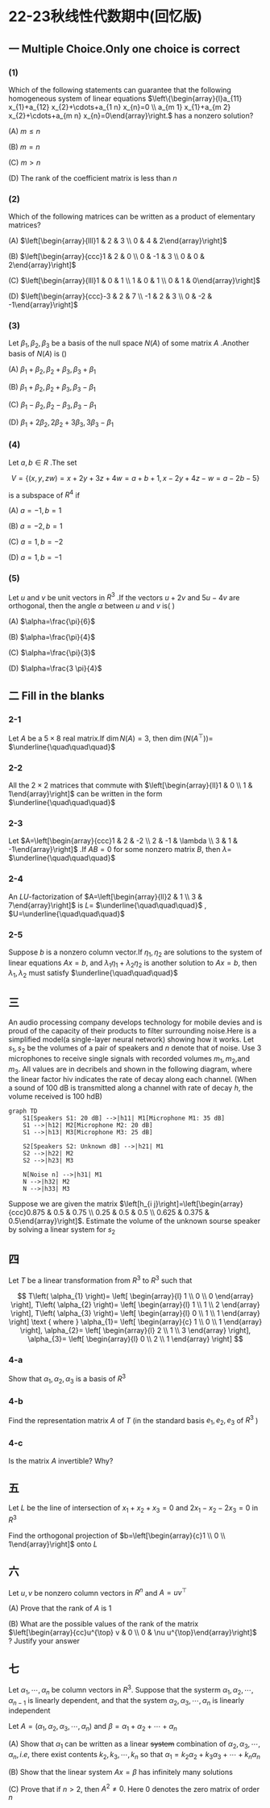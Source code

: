 # 22-23秋线性代数期中(回忆版)

## 一 Multiple Choice.Only one choice is correct

### (1)

Which of the following statements can guarantee that the following homogeneous system of linear equations $\left\{\begin{array}{l}a_{11} x_{1}+a_{12} x_{2}+\cdots+a_{1 n} x_{n}=0 \\ a_{m 1} x_{1}+a_{m 2} x_{2}+\cdots+a_{m n} x_{n}=0\end{array}\right.$ has a nonzero solution?

(A) $m \leq n$

(B) $m=n$

(C) $m>n$

(D) The rank of the coefficient matrix is less than $n$

### (2)

Which of the following matrices can be written as a product of elementary matrices?

(A) $\left[\begin{array}{lll}1 & 2 & 3 \\ 0 & 4 & 2\end{array}\right]$

(B) $\left[\begin{array}{ccc}1 & 2 & 0 \\ 0 & -1 & 3 \\ 0 & 0 & 2\end{array}\right]$

(C) $\left[\begin{array}{lll}1 & 0 & 1 \\ 1 & 0 & 1 \\ 0 & 1 & 0\end{array}\right]$

(D) $\left[\begin{array}{ccc}-3 & 2 & 7 \\ -1 & 2 & 3 \\ 0 & -2 & -1\end{array}\right]$

### (3)

Let $\beta_{1}, \beta_{2}, \beta_{3}$ be a basis of the null space $N(A)$ of some matrix $A$ .Another basis of $N(A)$ is ()

(A) $\beta_{1}+\beta_{2}, \beta_{2}+\beta_{3}, \beta_{3}+\beta_{1}$

(B) $\beta_{1}+\beta_{2}, \beta_{2}+\beta_{3}, \beta_{3}-\beta_{1}$

(C) $\beta_{1}-\beta_{2}, \beta_{2}-\beta_{3}, \beta_{3}-\beta_{1}$

(D) $\beta_{1}+2 \beta_{2}, 2 \beta_{2}+3 \beta_{3}, 3 \beta_{3}-\beta_{1}$

### (4)

Let $a, b \in R$ .The set

$$
V=\{(x, y, z w)=x+2 y+3 z+4 w=a+b+1, x-2 y+4 z-w=a-2 b-5\}
$$

is a subspace of $R^{4}$ if

(A) $a=-1, b=1$

(B) $a=-2, b=1$

(C) $a=1, b=-2$

(D) $a=1, b=-1$

### (5)

Let $u$ and $v$ be unit vectors in $R^{3}$ .If the vectors $u+2 v$ and $5 u-4 v$ are orthogonal, then the angle $\alpha$ between $u$ and $v$ is( )

(A) $\alpha=\frac{\pi}{6}$

(B) $\alpha=\frac{\pi}{4}$

(C) $\alpha=\frac{\pi}{3}$

(D) $\alpha=\frac{3 \pi}{4}$

## 二 Fill in the blanks

### 2-1

Let $A$ be a $5 \times 8$ real matrix.If $\operatorname{dim} N(A)=3$, then $\operatorname{dim}(N(A^{\top}))=$ $\underline{\quad\quad\quad}$

### 2-2

All the $2 \times 2$ matrices that commute with $\left[\begin{array}{ll}1 & 0 \\ 1 & 1\end{array}\right]$ can be written in the form $\underline{\quad\quad\quad}$

### 2-3

Let $A=\left[\begin{array}{ccc}1 & 2 & -2 \\ 2 & -1 & \lambda \\ 3 & 1 & -1\end{array}\right]$ .If $A B=0$ for some nonzero matrix $B$, then $\lambda=$ $\underline{\quad\quad\quad}$

### 2-4

An $L U$-factorization of $A=\left[\begin{array}{ll}2 & 1 \\ 3 & 7\end{array}\right]$ is $L=$ $\underline{\quad\quad\quad}$ , $U=\underline{\quad\quad\quad}$

### 2-5

Suppose $b$ is a nonzero column vector.If $\eta_{1}, \eta_{2}$ are solutions to the system of linear equations $A x=b$, and $\lambda_{1} \eta_{1}+\lambda_{2} \eta_{2}$ is another solution to $A x=b$, then $\lambda_{1}, \lambda_{2}$ must satisfy $\underline{\quad\quad\quad}$

## 三

An audio processing company develops technology for mobile devies and is proud of the capacity of their products to filter surrounding noise.Here is a simplified model(a single-layer neural network) showing how it works. Let $s_{1}, s_{2}$ be the volumes of a pair of speakers and $n$ denote that of noise. Use 3 microphones to receive single signals with recorded volumes $m_{1}, m_{2}$,and $m_{3}$. All values are in decribels and shown in the following diagram, where the linear factor hiv indicates the rate of decay along each channel. (When a sound of 100 dB is transmitted along a channel with rate of decay $h$, the volume received is $100 \mathrm{~h} \mathrm{dB)}$

``` mermaid
graph TD
    S1[Speakers S1: 20 dB] -->|h11| M1[Microphone M1: 35 dB]
    S1 -->|h12| M2[Microphone M2: 20 dB]
    S1 -->|h13| M3[Microphone M3: 25 dB]

    S2[Speakers S2: Unknown dB] -->|h21| M1
    S2 -->|h22| M2
    S2 -->|h23| M3

    N[Noise n] -->|h31| M1
    N -->|h32| M2
    N -->|h33| M3
```

Suppose we are given the matrix $\left[h_{i j}\right]=\left[\begin{array}{ccc}0.875 & 0.5 & 0.75 \\ 0.25 & 0.5 & 0.5 \\ 0.625 & 0.375 & 0.5\end{array}\right]$. Estimate the volume of the unknown sourse speaker by solving a linear system for $s_{2}$

## 四

Let $T$ be a linear transformation from $R^{3}$ to $R^{3}$ such that

$$
T\left(
\alpha_{1}
\right)=
\left[
\begin{array}{l}
1 \\
0 \\
0
\end{array}
\right],
T\left(
\alpha_{2}
\right)=
\left[
\begin{array}{l}
1 \\
1 \\
2
\end{array}
\right],
T\left(
\alpha_{3}
\right)=
\left[
\begin{array}{l}
0 \\
1 \\
1
\end{array}
\right]
\text { where }
\alpha_{1}=
\left[
\begin{array}{c}
1 \\
0 \\
1
\end{array}
\right],
\alpha_{2}=
\left[
\begin{array}{l}
2 \\
1 \\
3
\end{array}
\right],
\alpha_{3}=
\left[
\begin{array}{l}
0 \\
2 \\
1
\end{array}
\right]
$$

### 4-a

Show that $\alpha_{1}, \alpha_{2}, \alpha_{3}$ is a basis of $R^{3}$

### 4-b

Find the representation matrix $A$ of $T$ (in the standard basis $e_{1}, e_{2}, e_{3}$ of $R^{3}$ )

### 4-c

Is the matrix $A$ invertible? Why?

## 五

Let $L$ be the line of intersection of $x_{1}+x_{2}+x_{3}=0$ and $2 x_{1}-x_{2}-2 x_{3}=0$ in $R^{3}$

Find the orthogonal projection of $b=\left[\begin{array}{c}1 \\ 0 \\ 1\end{array}\right]$ onto $L$

## 六

Let $u, v$ be nonzero column vectors in $R^{n}$ and $A=u v^{\top}$

(A) Prove that the rank of $A$ is 1

(B) What are the possible values of the rank of the matrix $\left[\begin{array}{cc}u^{\top} v & 0 \\ 0 & \nu u^{\top}\end{array}\right]$ ? Justify your answer

## 七

Let $\alpha_{1}, \cdots, \alpha_{n}$ be column vectors in $R^{3}$. Suppose that the systerm $\alpha_{1}, \alpha_{2}, \cdots, \alpha_{n-1}$ is linearly dependent, and that the system $\alpha_{2}, \alpha_{3}, \cdots, \alpha_{n}$ is linearly independent

Let $A=(\alpha_{1}, \alpha_{2}, \alpha_{3}, \cdots, \alpha_{n})$ and $\beta=\alpha_{1}+\alpha_{2}+\cdots+\alpha_{n}$

(A) Show that $\alpha_{1}$ can be written as a linear ~~system~~ combination of $\alpha_{2}, \alpha_{3}, \cdots, \alpha_{n}, i . e$, there exist contents $k_{2}, k_{3}, \cdots, k_{n}$ so that $\alpha_{1}=k_{2} \alpha_{2}+k_{3} \alpha_{3}+\cdots+k_{n} \alpha_{n}$

(B) Show that the linear system $A x=\beta$ has infinitely many solutions

(C) Prove that if $n>2$, then $A^{2} \neq 0$. Here 0 denotes the zero matrix of order $n$
